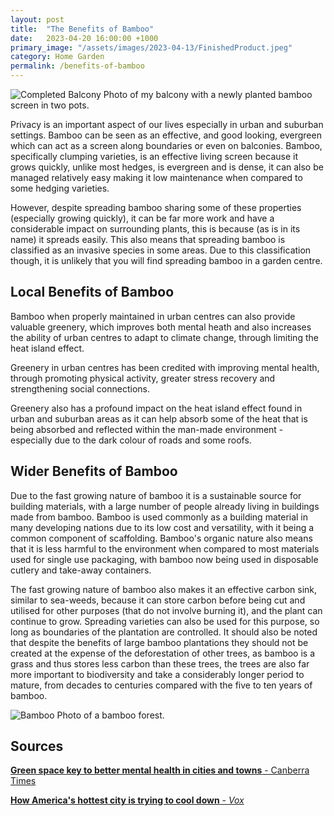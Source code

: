 ```yaml
---
layout: post
title:  "The Benefits of Bamboo"
date:   2023-04-20 16:00:00 +1000
primary_image: "/assets/images/2023-04-13/FinishedProduct.jpeg"
category: Home Garden
permalink: /benefits-of-bamboo
---
```


![Completed Balcony](/assets/images/2023-04-13/FinishedProduct.jpeg)
<span data-nosnippet class="caption">Photo of my balcony with a newly planted bamboo screen in two pots.</span>

Privacy is an important aspect of our lives especially in urban and suburban settings. Bamboo can be seen as an effective, and good looking, evergreen which can act as a screen along boundaries or even on balconies. Bamboo, specifically clumping varieties, is an effective living screen because it grows quickly, unlike most hedges, is evergreen and is dense, it can also be managed relatively easy making it low maintenance when compared to some hedging varieties. 

However, despite spreading bamboo sharing some of these properties (especially growing quickly), it can be far more work and have a considerable impact on surrounding plants, this is because (as is in its name) it spreads easily. This also means that spreading bamboo is classified as an invasive species in some areas. Due to this classification though, it is unlikely that you will find spreading bamboo in a garden centre.

## Local Benefits of Bamboo

Bamboo when properly maintained in urban centres can also provide valuable greenery, which improves both mental heath and also increases the ability of urban centres to adapt to climate change, through limiting the heat island effect. 

Greenery in urban centres has been credited with improving mental health, through promoting physical activity, greater stress recovery and strengthening social connections.

Greenery also has a profound impact on the heat island effect found in urban and suburban areas as it can help absorb some of the heat that is being absorbed and reflected within the man-made environment - especially due to the dark colour of roads and some roofs.


## Wider Benefits of Bamboo

Due to the fast growing nature of bamboo it is a sustainable source for building materials, with a large number of people already living in buildings made from bamboo. Bamboo is used commonly as a building material in many developing nations due to its low cost and versatility, with it being a common component of scaffolding. Bamboo's organic nature also means that it is less harmful to the environment when compared to most materials used for single use packaging, with bamboo now being used in disposable cutlery and take-away containers. 

The fast growing nature of bamboo also makes it an effective carbon sink, similar to sea-weeds, because it can store carbon before being cut and utilised for other purposes (that do not involve burning it), and the plant can continue to grow. Spreading varieties can also be used for this purpose, so long as boundaries of the plantation are controlled. It should also be noted that despite the benefits of large bamboo plantations they should not be created at the expense of the deforestation of other trees, as bamboo is a grass and thus stores less carbon than these trees, the trees are also far more important to biodiversity and take a considerably longer period to mature, from decades to centuries compared with the five to ten years of bamboo.

![Bamboo](https://images.unsplash.com/photo-1440342359743-84fcb8c21f21?ixlib=rb-4.0.3&ixid=MnwxMjA3fDB8MHxwaG90by1wYWdlfHx8fGVufDB8fHx8&auto=format&fit=crop&w=2670&q=80)
<span class="caption">Photo of a bamboo forest.</span>

## Sources

[<b>Green space key to better mental health in cities and towns</b> - Canberra Times][cbr-times]

[<b>How America's hottest city is trying to cool down</b> - *Vox*][vox]

[vox]: https://www.youtube.com/watch?v=ZQ6fSHr5TJg
[cbr-times]: https://www.canberratimes.com.au/story/7756101/greening-cities-can-prevent-mental-illness

